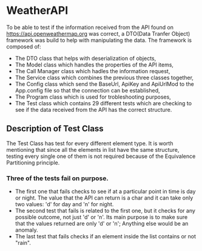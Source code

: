 # WeatherAPI
 To be able to test if the information received from the API found on https://api.openweathermap.org was correct, a DTO(Data Tranfer Object) framework was build to help with manipulating the data.
 The framework is composed of:
 - The DTO class that helps with deserialization of objects,
 - The Model class which handles the properties of the API items,
 - The Call Manager class which hadles the information request,
 - The Service class which combines the previous three classes together,
 - The Config class which send the BaseUrl, ApiKey and ApiUrlMod to the App.config file so that the connection can be established,
 - The Program class which is used for trobleshooting purposes,
 - The Test class which contains 29 different tests which are checking to see if the data received from the API has the correct structure.
 ## Description of Test Class
 The Test Class has test for every different element type. It is worth mentioning that since all the elements in list have the same structure, testing every single one of them is not required because of the Equivalence Partitioning principle.
### Three of the tests fail on purpose. 
- The first one that fails checks to see if at a particular point in time is day or night. The value that the API can return is a char and it can take only two values: 'd' for day and 'n' for night.
- The second test that fails is related to the first one, but it checks for any possible outcome, not just 'd' or 'n'. Its main purpose is to make sure that the values returned are only 'd' or 'n'; Anything else would be an anomaly.
- The last test that fails checks if an element inside the list contains or not "rain".
